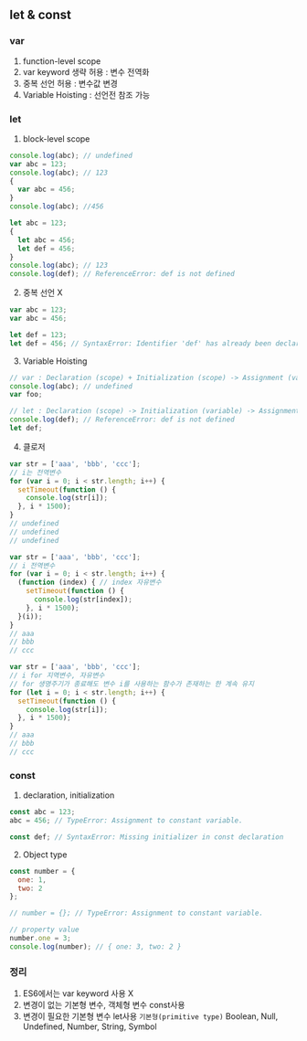 ## let & const
### var
1. function-level scope
2. var keyword 생략 허용 : 변수 전역화
3. 중복 선언 허용 : 변수값 변경
4. Variable Hoisting : 선언전 참조 가능

### let
1. block-level scope
```js
console.log(abc); // undefined
var abc = 123;
console.log(abc); // 123
{
  var abc = 456;
}
console.log(abc); //456
```
```js
let abc = 123;
{
  let abc = 456;
  let def = 456;
}
console.log(abc); // 123
console.log(def); // ReferenceError: def is not defined
```

2. 중복 선언 X
```js
var abc = 123;
var abc = 456;

let def = 123;
let def = 456; // SyntaxError: Identifier 'def' has already been declared
```

3. Variable Hoisting
```js
// var : Declaration (scope) + Initialization (scope) -> Assignment (variable)
console.log(abc); // undefined
var foo;

// let : Declaration (scope) -> Initialization (variable) -> Assignment (variable)
console.log(def); // ReferenceError: def is not defined
let def;
```

4. 클로저
```js
var str = ['aaa', 'bbb', 'ccc'];
// i는 전역변수
for (var i = 0; i < str.length; i++) {
  setTimeout(function () {
    console.log(str[i]);
  }, i * 1500);
}
// undefined
// undefined
// undefined
```
```js
var str = ['aaa', 'bbb', 'ccc'];
// i 전역변수
for (var i = 0; i < str.length; i++) {
  (function (index) { // index 자유변수
    setTimeout(function () {
      console.log(str[index]);
    }, i * 1500);
  }(i));
}
// aaa
// bbb
// ccc
```
```js
var str = ['aaa', 'bbb', 'ccc'];
// i for 지역변수, 자유변수
// for 생명주기가 종료해도 변수 i를 사용하는 함수가 존재하는 한 계속 유지
for (let i = 0; i < str.length; i++) {
  setTimeout(function () {
    console.log(str[i]);
  }, i * 1500);
}
// aaa
// bbb
// ccc
```

### const
1. declaration, initialization
```js
const abc = 123;
abc = 456; // TypeError: Assignment to constant variable.

const def; // SyntaxError: Missing initializer in const declaration
```

2. Object type
```js
const number = {
  one: 1,
  two: 2
};

// number = {}; // TypeError: Assignment to constant variable.

// property value
number.one = 3;
console.log(number); // { one: 3, two: 2 }
```

### 정리
1. ES6에서는 var keyword 사용 X
2. 변경이 없는 기본형 변수, 객체형 변수 const사용
3. 변경이 필요한 기본형 변수 let사용
`기본형(primitive type)` Boolean, Null, Undefined, Number, String, Symbol